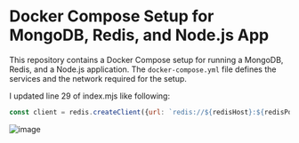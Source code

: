 # Docker Compose Setup for MongoDB, Redis, and Node.js App

This repository contains a Docker Compose setup for running a MongoDB, Redis, and a Node.js application. The `docker-compose.yml` file defines the services and the network required for the setup.

I updated line 29 of index.mjs like following:

```javascript
const client = redis.createClient({url: `redis://${redisHost}:${redisPort}`});
```

![image](https://github.com/kyawzawaungdevops/whateverOps-Day-13-Homwork/assets/80774788/ead21f1f-29c7-41d7-b4c5-26d60b376370)
